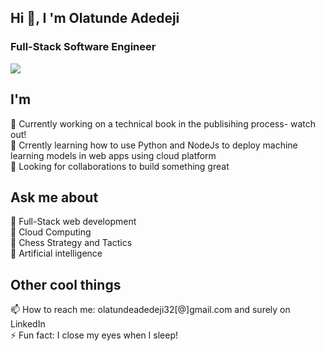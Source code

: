 ##  Hi 👋, I 'm Olatunde Adedeji
### Full-Stack Software Engineer
![](https://komarev.com/ghpvc/?username=olatundeadedeji&color=green)

##  I'm 

🔭 Currently working on a technical book in the publisihing process- watch out!<br>
🌱 Crrently learning how to use Python and NodeJs to deploy machine learning models in web apps using cloud platform<br>
👯 Looking for collaborations to build something great<br>

  
 ## Ask me about

  💬  Full-Stack web development<br>
  💬  Cloud Computing<br>
  💬  Chess Strategy and Tactics<br>
  💬  Artificial intelligence<br>

  
## Other cool things

📫 How to reach me: olatundeadedeji32[@]gmail.com and surely on <Link>LinkedIn</Link><br>
⚡ Fun fact: I close my eyes when I sleep!<br>
  

